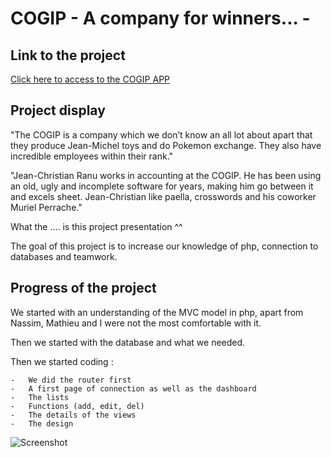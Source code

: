 # COGIP - A company for winners... -

## Link to the project
[Click here to access to the COGIP APP](http://nassimkoceir.be/cogip/)

## Project display

"The COGIP is a company which we don’t know an all lot about apart that they produce Jean-Michel toys and do Pokemon exchange. They also have incredible employees within their rank."

"Jean-Christian Ranu works in accounting at the COGIP. He has been using an old, ugly and incomplete software for years, making him go between it and excels sheet. Jean-Christian like paella, crosswords and his coworker Muriel Perrache."

What the .... is this project presentation ^^


The goal of this project is to increase our knowledge of php, connection to databases and teamwork.

## Progress of the project

We started with an understanding of the MVC model in php, apart from Nassim, Mathieu and I were not the most comfortable with it.

Then we started with the database and what we needed.

Then we started coding :

    -   We did the router first
    -   A first page of connection as well as the dashboard
    -   The lists
    -   Functions (add, edit, del)
    -   The details of the views
    -   The design

![Screenshot](assets/images/Cogip_screenshot.png)
